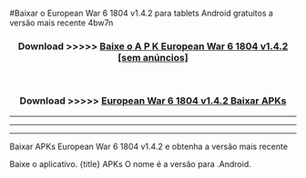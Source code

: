 #Baixar o European War 6 1804 v1.4.2  para tablets Android gratuitos a versão mais recente 4bw7n


<div align="center">
<h3>Download >>>>> <a href="https://pt-web.web.app/?pt= European War 6 1804 v1.4.2">Baixe o A P K European War 6 1804 v1.4.2 [sem anúncios]</a></h3><br>

<h3>Download >>>>> <a href="https://pt-web.web.app/?pt= European War 6 1804 v1.4.2">European War 6 1804 v1.4.2 Baixar APKs</a></h3>
</div>

----------------------------------------------------------

----------------------------------------------------------

----------------------------------------------------------

Baixar APKs European War 6 1804 v1.4.2 e obtenha a versão mais recente

Baixe o aplicativo. {title} APKs O nome é a versão para .Android.


